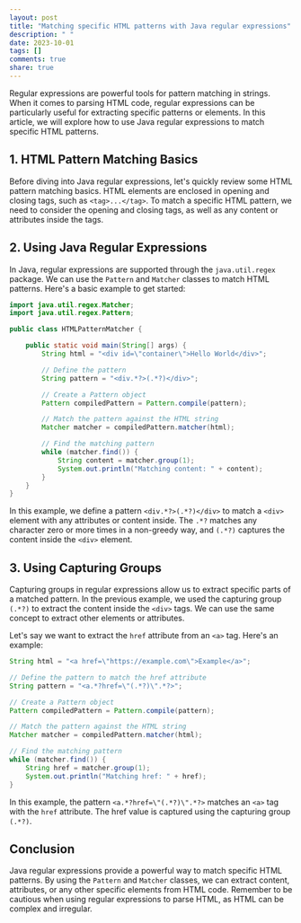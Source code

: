 ```yaml
---
layout: post
title: "Matching specific HTML patterns with Java regular expressions"
description: " "
date: 2023-10-01
tags: []
comments: true
share: true
---
```


Regular expressions are powerful tools for pattern matching in strings. When it comes to parsing HTML code, regular expressions can be particularly useful for extracting specific patterns or elements. In this article, we will explore how to use Java regular expressions to match specific HTML patterns.

## 1. HTML Pattern Matching Basics

Before diving into Java regular expressions, let's quickly review some HTML pattern matching basics. HTML elements are enclosed in opening and closing tags, such as `<tag>...</tag>`. To match a specific HTML pattern, we need to consider the opening and closing tags, as well as any content or attributes inside the tags.

## 2. Using Java Regular Expressions

In Java, regular expressions are supported through the `java.util.regex` package. We can use the `Pattern` and `Matcher` classes to match HTML patterns. Here's a basic example to get started:

```java
import java.util.regex.Matcher;
import java.util.regex.Pattern;

public class HTMLPatternMatcher {

    public static void main(String[] args) {
        String html = "<div id=\"container\">Hello World</div>";

        // Define the pattern
        String pattern = "<div.*?>(.*?)</div>";

        // Create a Pattern object
        Pattern compiledPattern = Pattern.compile(pattern);

        // Match the pattern against the HTML string
        Matcher matcher = compiledPattern.matcher(html);

        // Find the matching pattern
        while (matcher.find()) {
            String content = matcher.group(1);
            System.out.println("Matching content: " + content);
        }
    }
}
```

In this example, we define a pattern `<div.*?>(.*?)</div>` to match a `<div>` element with any attributes or content inside. The `.*?` matches any character zero or more times in a non-greedy way, and `(.*?)` captures the content inside the `<div>` element.

## 3. Using Capturing Groups

Capturing groups in regular expressions allow us to extract specific parts of a matched pattern. In the previous example, we used the capturing group `(.*?)` to extract the content inside the `<div>` tags. We can use the same concept to extract other elements or attributes.

Let's say we want to extract the `href` attribute from an `<a>` tag. Here's an example:

```java
String html = "<a href=\"https://example.com\">Example</a>";

// Define the pattern to match the href attribute
String pattern = "<a.*?href=\"(.*?)\".*?>";

// Create a Pattern object
Pattern compiledPattern = Pattern.compile(pattern);

// Match the pattern against the HTML string
Matcher matcher = compiledPattern.matcher(html);

// Find the matching pattern
while (matcher.find()) {
    String href = matcher.group(1);
    System.out.println("Matching href: " + href);
}
```

In this example, the pattern `<a.*?href=\"(.*?)\".*?>` matches an `<a>` tag with the `href` attribute. The href value is captured using the capturing group `(.*?)`.

## Conclusion

Java regular expressions provide a powerful way to match specific HTML patterns. By using the `Pattern` and `Matcher` classes, we can extract content, attributes, or any other specific elements from HTML code. Remember to be cautious when using regular expressions to parse HTML, as HTML can be complex and irregular.